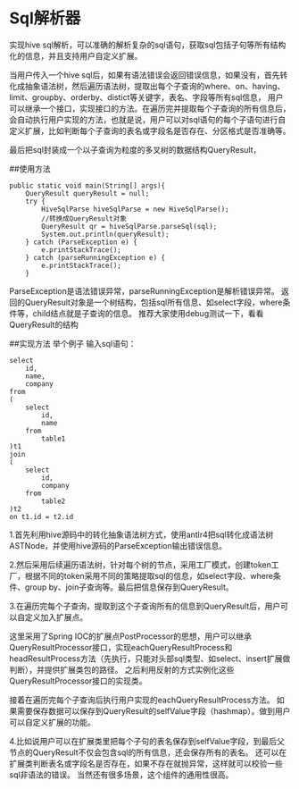 # Sql解析器

实现hive sql解析，可以准确的解析复杂的sql语句，获取sql包括子句等所有结构化的信息，并且支持用户自定义扩展。

当用户传入一个hive sql后，如果有语法错误会返回错误信息，如果没有，首先转化成抽象语法树，然后遍历语法树，提取出每个子查询的where、on、having、limit、groupby、orderby、distict等关键字，表名、字段等所有sql信息， 用户可以继承一个接口，实现接口的方法。在遍历完并提取每个子查询的所有信息后，会自动执行用户实现的方法，也就是说，用户可以对sql语句的每个子语句进行自定义扩展，比如判断每个子查询的表名或字段名是否存在、分区格式是否准确等。

最后把sql封装成一个以子查询为粒度的多叉树的数据结构QueryResult，

##使用方法

    public static void main(String[] args){
        QueryResult queryResult = null;
        try {
            HiveSqlParse hiveSqlParse = new HiveSqlParse();
            //转换成QueryResult对象
            QueryResult qr = hiveSqlParse.parseSql(sql);
            System.out.println(queryResult);
        } catch (ParseException e) {
            e.printStackTrace();
        } catch (parseRunningException e) {
            e.printStackTrace();
        }

ParseException是语法错误异常，parseRunningException是解析错误异常。
返回的QueryResult对象是一个树结构，包括sql所有信息、如select字段，where条件等，child结点就是子查询的信息。
推荐大家使用debug测试一下，看看QueryResult的结构

##实现方法
举个例子 输入sql语句：


    select 
        id,
        name,
        company 
    from 
    ( 
        select 
            id,
            name 
        from 
            table1 
    )t1 
    join 
    ( 
        select 
            id,
            company 
        from 
            table2 
    )t2 
    on t1.id = t2.id


1.首先利用hive源码中的转化抽象语法树方式，使用antlr4把sql转化成语法树ASTNode，并使用hive源码的ParseException输出错误信息。

2.然后采用后续遍历语法树，针对每个树的节点，采用工厂模式，创建token工厂，根据不同的token采用不同的策略提取sql的信息，如select字段、where条件、group by、join子查询等。最后把信息保存到QueryResult。

3.在遍历完每个子查询，提取到这个子查询所有的信息到QueryResult后，用户可以自定义加入扩展点。

这里采用了Spring IOC的扩展点PostProcessor的思想，用户可以继承QueryResultProcessor接口，实现eachQueryResultProcess和headResultProcess方法（先执行，只能对头部sql类型、如select、insert扩展做判断），并提供扩展类包的路径。 之后利用反射的方式实例化这些QueryResultProcessor接口的实现类。

接着在遍历完每个子查询后执行用户实现的eachQueryResultProcess方法。 如果需要保存数据可以保存到QueryResult的selfValue字段（hashmap）。做到用户可以自定义扩展的功能。

4.比如说用户可以在扩展类里把每个子句的表名保存到selfValue字段，到最后父节点的QueryResult不仅会包含sql的所有信息，还会保存所有的表名。 还可以在扩展类判断表名或字段名是否存在，如果不存在就抛异常，这样就可以校验一些sql非语法的错误。 当然还有很多场景，这个组件的通用性很高。
